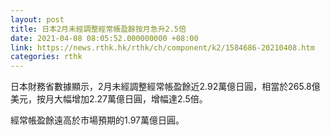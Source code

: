 ```yaml
---
layout: post
title: 日本2月未經調整經常帳盈餘按月急升2.5倍
date: 2021-04-08 08:05:52.000000000 +08:00
link: https://news.rthk.hk/rthk/ch/component/k2/1584686-20210408.htm
categories: rthk
---
```


日本財務省數據顯示，2月未經調整經常帳盈餘近2.92萬億日圓，相當於265.8億美元，按月大幅增加2.27萬億日圓，增幅達2.5倍。

經常帳盈餘遠高於市場預期的1.97萬億日圓。
